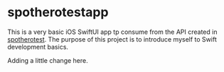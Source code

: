 # spotherotestapp
This is a very basic iOS SwiftUI app tp consume from the API created in [spotherotest](../../../spotherotest).  The purpose of this project is to introduce myself to Swift development basics.

Adding a little change here.
